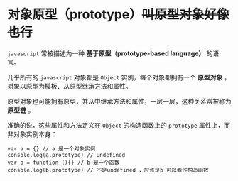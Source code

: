 # 对象原型（prototype）~~叫原型对象好像也行~~

`javascript` 常被描述为一种 **基于原型（prototype-based language）** 的语言。

几乎所有的 `javascript` 对象都是 `Object` 实例，每个对象都拥有一个 **原型对象** ，对象以原型为模板、从原型继承方法和属性。

原型对象也可能拥有原型，并从中继承方法和属性，一层一层，这种关系常被称为 **原型链** 。

准确的说，这些属性和方法定义在 `Object` 的构造函数上的 `prototype` 属性上，而非对象实例本身：
```
var a = {} // a 是一个对象实例
console.log(a.prototype) // undefined 
var b = function (){} // b 是一个函数
console.log(b.prototype) // 不是undefined ，应该是b 可以看作构造函数
```


